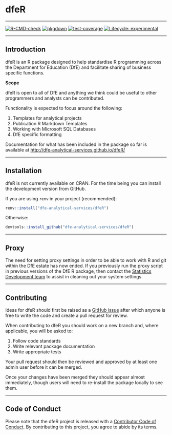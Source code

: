 # dfeR

---

<!-- badges: start -->
[![R-CMD-check](https://github.com/dfe-analytical-services/dfeR/actions/workflows/R-CMD-check.yaml/badge.svg)](https://github.com/dfe-analytical-services/dfeR/actions/workflows/R-CMD-check.yaml)
[![pkgdown](https://github.com/dfe-analytical-services/dfeR/actions/workflows/pkgdown.yaml/badge.svg)](https://github.com/dfe-analytical-services/dfeR/actions/workflows/pkgdown.yaml)
[![test-coverage](https://github.com/dfe-analytical-services/dfeR/actions/workflows/test-coverage.yaml/badge.svg)](https://github.com/dfe-analytical-services/dfeR/actions/workflows/test-coverage.yaml)
[![Lifecycle: experimental](https://img.shields.io/badge/lifecycle-experimental-orange.svg)](https://lifecycle.r-lib.org/articles/stages.html#experimental)
<!-- badges: end -->
  
---

## Introduction

dfeR is an R package designed to help standardise R programming across the Department for Education (DfE) and facilitate sharing of business specific functions.

**Scope**

dfeR is open to all of DfE and anything we think could be useful to other programmers and analysts can be contributed. 

Functionality is expected to focus around the following:

1. Templates for analytical projects
2. Publication R Markdown Templates
3. Working with Microsoft SQL Databases
4. DfE specific formatting

Documentation for what has been included in the package so far is available at http://dfe-analytical-services.github.io/dfeR/ 

---

## Installation

dfeR is not currently available on CRAN. For the time being you can install the development version from GitHub.

If you are using `renv` in your project (recommended):

``` r
renv::install("dfe-analytical-services/dfeR")
```

Otherwise:

``` r
devtools::install_github("dfe-analytical-services/dfeR")
```

---

## Proxy

The need for setting proxy settings in order to be able to work with R and git within the DfE estate has now ended. If you previously run the proxy script in previous versions of the DfE R package, then contact the [Statistics Development team](statistics.development@education.gov.uk) to assist in cleaning out your system settings.

---

## Contributing

Ideas for dfeR should first be raised as a [GitHub issue](https://github.com/dfe-analytical-services/dfeR) after which anyone is free to write the code and create a pull request for review. 

When contributing to dfeR you should work on a new branch and, where applicable, you will be asked to: 

1. Follow code standards
2. Write relevant package documentation
3. Write appropriate tests 

Your pull request should then be reviewed and approved by at least one admin user before it can be merged. 

Once your changes have been merged they should appear almost immediately, though users will need to re-install the package locally to see them. 

---

## Code of Conduct

Please note that the dfeR project is released with a [Contributor Code of Conduct](https://dfe-analytical-services.github.io/dfeR/CODE_OF_CONDUCT.html). By contributing to this project, you agree to abide by its terms.

